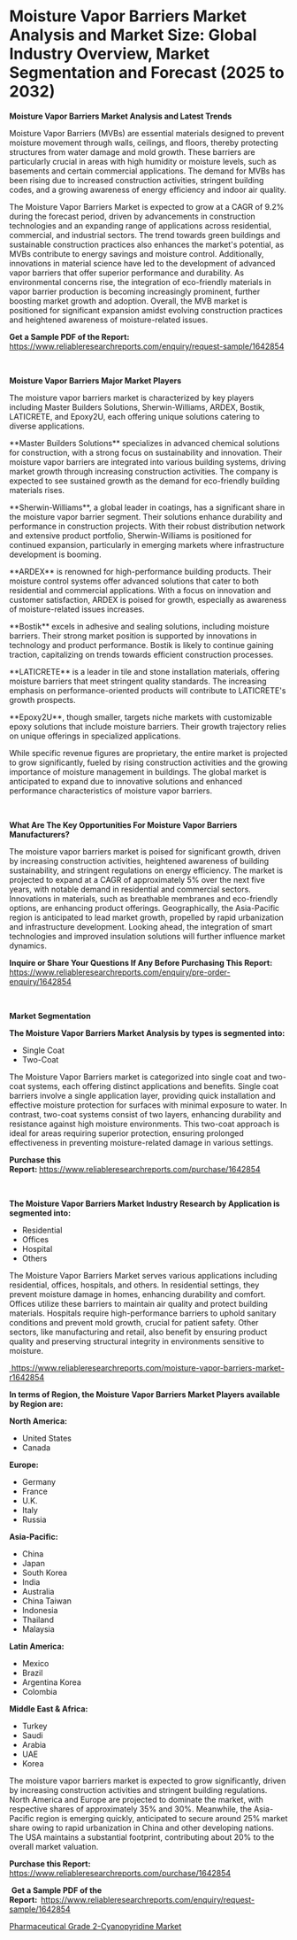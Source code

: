 <p><h1>Moisture Vapor Barriers Market Analysis and Market Size: Global Industry Overview, Market Segmentation and Forecast (2025 to 2032)</h1></p><p><strong>Moisture Vapor Barriers Market Analysis and Latest Trends</strong></p>
<p><p>Moisture Vapor Barriers (MVBs) are essential materials designed to prevent moisture movement through walls, ceilings, and floors, thereby protecting structures from water damage and mold growth. These barriers are particularly crucial in areas with high humidity or moisture levels, such as basements and certain commercial applications. The demand for MVBs has been rising due to increased construction activities, stringent building codes, and a growing awareness of energy efficiency and indoor air quality.</p><p>The Moisture Vapor Barriers Market is expected to grow at a CAGR of 9.2% during the forecast period, driven by advancements in construction technologies and an expanding range of applications across residential, commercial, and industrial sectors. The trend towards green buildings and sustainable construction practices also enhances the market's potential, as MVBs contribute to energy savings and moisture control. Additionally, innovations in material science have led to the development of advanced vapor barriers that offer superior performance and durability. As environmental concerns rise, the integration of eco-friendly materials in vapor barrier production is becoming increasingly prominent, further boosting market growth and adoption. Overall, the MVB market is positioned for significant expansion amidst evolving construction practices and heightened awareness of moisture-related issues.</p></p>
<p><strong>Get a Sample PDF of the Report:&nbsp;</strong> <a href="https://www.reliableresearchreports.com/enquiry/request-sample/1642854?utm_campaign=2743&utm_medium=2&utm_source=Github&utm_content=ia&utm_term=28032025&utm_id=moisture-vapor-barriers">https://www.reliableresearchreports.com/enquiry/request-sample/1642854</a></p>
<p>&nbsp;</p>
<p><strong>Moisture Vapor Barriers Major Market Players</strong></p>
<p><p>The moisture vapor barriers market is characterized by key players including Master Builders Solutions, Sherwin-Williams, ARDEX, Bostik, LATICRETE, and Epoxy2U, each offering unique solutions catering to diverse applications.</p><p>**Master Builders Solutions** specializes in advanced chemical solutions for construction, with a strong focus on sustainability and innovation. Their moisture vapor barriers are integrated into various building systems, driving market growth through increasing construction activities. The company is expected to see sustained growth as the demand for eco-friendly building materials rises.</p><p>**Sherwin-Williams**, a global leader in coatings, has a significant share in the moisture vapor barrier segment. Their solutions enhance durability and performance in construction projects. With their robust distribution network and extensive product portfolio, Sherwin-Williams is positioned for continued expansion, particularly in emerging markets where infrastructure development is booming.</p><p>**ARDEX** is renowned for high-performance building products. Their moisture control systems offer advanced solutions that cater to both residential and commercial applications. With a focus on innovation and customer satisfaction, ARDEX is poised for growth, especially as awareness of moisture-related issues increases.</p><p>**Bostik** excels in adhesive and sealing solutions, including moisture barriers. Their strong market position is supported by innovations in technology and product performance. Bostik is likely to continue gaining traction, capitalizing on trends towards efficient construction processes.</p><p>**LATICRETE** is a leader in tile and stone installation materials, offering moisture barriers that meet stringent quality standards. The increasing emphasis on performance-oriented products will contribute to LATICRETE's growth prospects.</p><p>**Epoxy2U**, though smaller, targets niche markets with customizable epoxy solutions that include moisture barriers. Their growth trajectory relies on unique offerings in specialized applications.</p><p>While specific revenue figures are proprietary, the entire market is projected to grow significantly, fueled by rising construction activities and the growing importance of moisture management in buildings. The global market is anticipated to expand due to innovative solutions and enhanced performance characteristics of moisture vapor barriers.</p></p>
<p>&nbsp;</p>
<p><strong>What Are The Key Opportunities For Moisture Vapor Barriers Manufacturers?</strong></p>
<p><p>The moisture vapor barriers market is poised for significant growth, driven by increasing construction activities, heightened awareness of building sustainability, and stringent regulations on energy efficiency. The market is projected to expand at a CAGR of approximately 5% over the next five years, with notable demand in residential and commercial sectors. Innovations in materials, such as breathable membranes and eco-friendly options, are enhancing product offerings. Geographically, the Asia-Pacific region is anticipated to lead market growth, propelled by rapid urbanization and infrastructure development. Looking ahead, the integration of smart technologies and improved insulation solutions will further influence market dynamics.</p></p>
<p><strong>Inquire or Share Your Questions If Any Before Purchasing This Report:</strong> <a href="https://www.reliableresearchreports.com/enquiry/pre-order-enquiry/1642854?utm_campaign=2743&utm_medium=2&utm_source=Github&utm_content=ia&utm_term=28032025&utm_id=moisture-vapor-barriers">https://www.reliableresearchreports.com/enquiry/pre-order-enquiry/1642854</a></p>
<p>&nbsp;</p>
<p><strong>Market Segmentation</strong></p>
<p><strong>The Moisture Vapor Barriers Market Analysis by types is segmented into:</strong></p>
<p><ul><li>Single Coat</li><li>Two-Coat</li></ul></p>
<p><p>The Moisture Vapor Barriers market is categorized into single coat and two-coat systems, each offering distinct applications and benefits. Single coat barriers involve a single application layer, providing quick installation and effective moisture protection for surfaces with minimal exposure to water. In contrast, two-coat systems consist of two layers, enhancing durability and resistance against high moisture environments. This two-coat approach is ideal for areas requiring superior protection, ensuring prolonged effectiveness in preventing moisture-related damage in various settings.</p></p>
<p><strong>Purchase this Report:&nbsp;</strong><a href="https://www.reliableresearchreports.com/purchase/1642854?utm_campaign=2743&utm_medium=2&utm_source=Github&utm_content=ia&utm_term=28032025&utm_id=moisture-vapor-barriers">https://www.reliableresearchreports.com/purchase/1642854</a></p>
<p>&nbsp;</p>
<p><strong>The Moisture Vapor Barriers Market Industry Research by Application is segmented into:</strong></p>
<p><ul><li>Residential</li><li>Offices</li><li>Hospital</li><li>Others</li></ul></p>
<p><p>The Moisture Vapor Barriers Market serves various applications including residential, offices, hospitals, and others. In residential settings, they prevent moisture damage in homes, enhancing durability and comfort. Offices utilize these barriers to maintain air quality and protect building materials. Hospitals require high-performance barriers to uphold sanitary conditions and prevent mold growth, crucial for patient safety. Other sectors, like manufacturing and retail, also benefit by ensuring product quality and preserving structural integrity in environments sensitive to moisture.</p></p>
<p><a href="https://www.reliableresearchreports.com/moisture-vapor-barriers-market-r1642854?utm_campaign=2743&utm_medium=2&utm_source=Github&utm_content=ia&utm_term=28032025&utm_id=moisture-vapor-barriers">&nbsp;https://www.reliableresearchreports.com/moisture-vapor-barriers-market-r1642854</a></p>
<p><strong>In terms of Region, the Moisture Vapor Barriers Market Players available by Region are:</strong></p>
<p>
    <p> <strong> North America: </strong>
        <ul>
            <li>United States</li>
            <li>Canada</li>
        </ul>
        </p> 
    <p> <strong> Europe: </strong>
        <ul>
            <li>Germany</li>
            <li>France</li>
            <li>U.K.</li>
            <li>Italy</li>
            <li>Russia</li>
        </ul>
        </p> 
    <p> <strong> Asia-Pacific: </strong>
        <ul>
            <li>China</li>
            <li>Japan</li>
            <li>South Korea</li>
            <li>India</li>
            <li>Australia</li>
            <li>China Taiwan</li>
            <li>Indonesia</li>
            <li>Thailand</li>
            <li>Malaysia</li>
        </ul>
        </p> 
    <p> <strong> Latin America: </strong>
        <ul>
            <li>Mexico</li>
            <li>Brazil</li>
            <li>Argentina Korea</li>
            <li>Colombia</li>
        </ul>
        </p> 
    <p> <strong> Middle East & Africa: </strong>
        <ul>
            <li>Turkey</li>
            <li>Saudi</li>
            <li>Arabia</li>
            <li>UAE</li>
            <li>Korea</li>
        </ul>
    </p>
    </p>
<p><p>The moisture vapor barriers market is expected to grow significantly, driven by increasing construction activities and stringent building regulations. North America and Europe are projected to dominate the market, with respective shares of approximately 35% and 30%. Meanwhile, the Asia-Pacific region is emerging quickly, anticipated to secure around 25% market share owing to rapid urbanization in China and other developing nations. The USA maintains a substantial footprint, contributing about 20% to the overall market valuation.</p></p>
<p><strong>Purchase this Report: </strong><a href="https://www.reliableresearchreports.com/purchase/1642854?utm_campaign=2743&utm_medium=2&utm_source=Github&utm_content=ia&utm_term=28032025&utm_id=moisture-vapor-barriers">https://www.reliableresearchreports.com/purchase/1642854</a></p>
<p>&nbsp;<strong>Get a Sample PDF of the Report:&nbsp;&nbsp;</strong><a href="https://www.reliableresearchreports.com/enquiry/request-sample/1642854?utm_campaign=2743&utm_medium=2&utm_source=Github&utm_content=ia&utm_term=28032025&utm_id=moisture-vapor-barriers">https://www.reliableresearchreports.com/enquiry/request-sample/1642854</a></p>
<p><strong></strong></p>
<p><p><a href="https://github.com/ravenecashe/Market-Research-Report-List-1/blob/main/pharmaceutical-grade-2-cyanopyridine-market.md?utm_campaign=2743&utm_medium=2&utm_source=Github&utm_content=ia&utm_term=28032025&utm_id=moisture-vapor-barriers">Pharmaceutical Grade 2-Cyanopyridine Market</a></p></p>